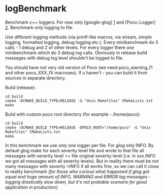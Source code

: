 logBenchmark
============

Benchmark c++ loggers. For now only [google-glog] [1] and [Poco::Logger] [2]. Benchmark only logging to file.

Use different logging methods (via printf-like macros, via stream, simple logging, formatted logging, debug logging etc.). Every minibenchmark do 3 calls - 1 debug and 2 of other levels. For every logger there _one_  minibenchmark which do 3 debug log calls. Obviously in release build messages with debug log level shouldn't be logged to file.

You should have not very old version of Poco (we need poco_warning_f1 and other poco_XXX_fX macroses). If u haven't - you can build it from sources in separate directory.

Build (release):
 
    cd build
    cmake -DCMAKE_BUILD_TYPE=RELEASE -G "Unix Makefiles" CMakeLists.txt
    make


Build with custom poco root directory (for example - /home/poco):

    cd build
    cmake -DCMAKE_BUILD_TYPE=RELEASE -DPOCO_ROOT="/home/poco" -G "Unix Makefiles" CMakeLists.txt
    make

In this benchmark we use only one logger per file. For _glog_ only INFO. By default glog make for each severity level file and wrote to that file all messages with severity level >= file original severity level (i.e. in xxx.INFO we got all messages with all severity levels). But in reality there must be not many messages with severity >INFO if all works fine, so we can call it close to reality benchmark _(for those who curious what happened if glog got equal and huge amount of INFO, WARNING and ERROR log messages - logging drastically slow down, but it's not probable scenario for good application in production)_.

[1]: http://code.google.com/p/google-glog   "glog"
[2]: http://pocoproject.org/    "Poco Logger"
